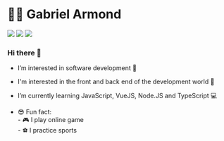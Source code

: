 <h1>👨‍💻 Gabriel Armond </h1>
<p>
  <a href="https://github.com/GabrielArmond"><img src="https://img.shields.io/badge/-Github-black?style=flat-square&logo=github"></img></a>
  <a href="https://www.linkedin.com/in/gabriel-armond-lopes-guerra-265227186/"><img src="https://img.shields.io/badge/-LinkedIn-blue?style=flat-square&logo=linkedin"></img></a> 
  <a href="mailto:gabriel.armond77@gmail.com"><img src="https://img.shields.io/badge/-Gmail-red?style=flat-square&logo=Gmail"></img></a>
</p>
<h3> Hi there 👋 </h3>
<ul>
  <li>
    <p>
      I’m interested in software development 👀 
    </p>
  </li>
  <li>
    <p>
      I'm interested in the front and back end of the development world 🔭
    </p>
  </li>
  <li>
    <p>
      I’m currently learning JavaScript, VueJS, Node.JS and TypeScript 💻
    </p>
  </li>
  <li>
    <p>
      😎 Fun fact: <br/>
      - 🎮 I play online game </br>
      - ⚽ I practice sports
  </li>
</ul>
<br>

<!-- <p align="center">
  <a href="https://github.com/anuraghazra/github-readme-stats">
    <img
      align="center"
      src="https://github-readme-stats.vercel.app/api/top-langs/?username=GabrielArmond&layout=compact&langs_count=7&theme=dracula"
    />
  </a>
  <a href="https://github.com/anuraghazra/github-readme-stats">
    <img
      align="center"
      height="165"
      src="https://github-readme-stats.vercel.app/api?username=GabrielArmond&show_icons=true&theme=dracula&include_all_commits=true&count_private=true"
    />
  </a>
</p> -->

<!---
guerrx/guerrx is a ✨ special ✨ repository because its `README.md` (this file) appears on your GitHub profile.
You can click the Preview link to take a look at your changes.
--->
